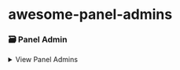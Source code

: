 # awesome-panel-admins
### 🗃️ Panel Admin

<details>
<summary>View Panel Admins</summary>

#### CSS

- [Bootsrap](https://startbootstrap.com/theme/sb-admin-2)

#### JavaScript

- [Vue.js](JavaScript/)
- [Angular.js](JavaScript/redis.sh)
- [React.js](JavaScript/redis.sh)

#### PHP

- [Laravel](PHP/redis.sh)

</details>

